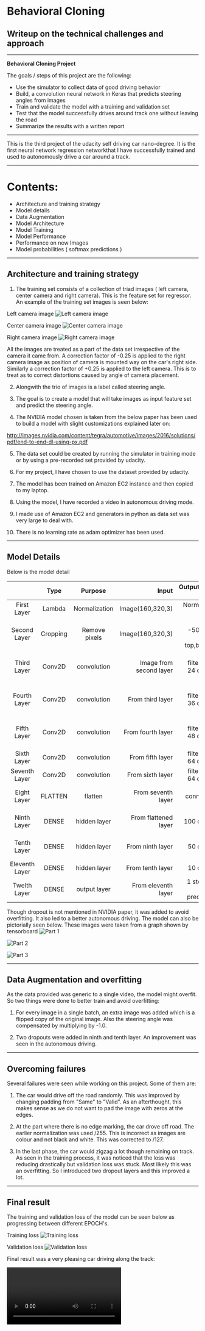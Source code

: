 # **Behavioral Cloning** 

## Writeup on the technical challenges and approach

---

**Behavioral Cloning Project**

The goals / steps of this project are the following:
* Use the simulator to collect data of good driving behavior
* Build, a convolution neural network in Keras that predicts steering angles from images
* Train and validate the model with a training and validation set
* Test that the model successfully drives around track one without leaving the road
* Summarize the results with a written report


[//]: # (Image References)

[image1]: ./examples/left_2016_12_01_13_30_48_287.jpg "Left camera image"

[image2]: ./examples/center_2016_12_01_13_30_48_287.jpg "Center camera image"

[image3]: ./examples/right_2016_12_01_13_30_48_287.jpg "Right camera image"

[image4]: ./examples/Model1.PNG "Model (part 1)"

[image5]: ./examples/Model2.PNG "Model (part 2)"

[image6]: ./examples/Model3.PNG "Model (part 3)"

[image7]: ./examples/Training_loss.bmp "Training loss"

[image8]: ./examples/validation_loss.bmp "Validation loss"

---

This is the third project of the udacity self driving car nano-degree. It is the first neural network regression networkthat I have successfully trained
and used to autonomously drive a car around a track.

---
# Contents:

- Architecture and training strategy
- Model details
- Data Augmentation
- Model Architecture
- Model Training
- Model Performance
- Performance on new Images
- Model probabilities ( softmax predictions )


---
## Architecture and training strategy

1. The training set consists of a collection of triad images ( left camera, center camera and right camera). This is the feature set for regressor. An example of the training set images is seen below:

Left camera image
![Left camera image][image1]


Center camera image
![Center camera image][image2]


Right camera image
![Right camera image][image3]


All the images are treated as a part of the data set irrespective of the camera it came from. A correction factor of -0.25 is applied to the right camera image as position of camera is mounted way on the car's right side. Similarly a correction factor of +0.25 is applied to the left camera. This is to treat as to correct distortions caused by angle of camera placement.


2. Alongwith the trio of images is a label called steering angle.

3. The goal is to create a model that will take images as input feature set and predict the steering angle.

4. The NVIDIA model chosen is taken from the below paper has been used to build a model with slight customizations explained later on:

http://images.nvidia.com/content/tegra/automotive/images/2016/solutions/pdf/end-to-end-dl-using-px.pdf

5. The data set could be created by running the simulator in training mode or by using a pre-recorded set provided by udacity. 

6. For my project, I have chosen to use the dataset provided by udacity.

7. The model has been trained on Amazon EC2 instance and then copied to my laptop.

8. Using the model, I have recorded a video in autonomous driving mode.

9. I made use of Amazon EC2 and generators in python as data set was very large to deal with.

10. There is no learning rate as adam optimizer has been used.

---
## Model Details

Below is the model detail

|                   | Type             | Purpose           | Input                       | Output/filter size                 | Remarks                                     |
|:-----------------:|:----------------:|:-----------------:|----------------------------:|-----------------------------------:|--------------------------------------------:|
| First Layer       |  Lambda          |   Normalization   |     Image(160,320,3)        |     Normalized Image               |    (x/127.5)-1.0                            |
| Second Layer      |  Cropping        |   Remove pixels   |     Image(160,320,3)        |     Image -50,20px from top,bottom |    NA                                       |
| Third Layer       |  Conv2D          |   convolution     |     Image from second layer |     filter(5x5, 24 depth)          |    2x2 stride,valid padding, ELU activation |
| Fourth Layer      |  Conv2D          |   convolution     |     From third  layer       |     filter(5x5, 36 depth)          |    2x2 stride,valid padding, ELU activation |
| Fifth Layer       |  Conv2D          |   convolution     |     From fourth layer       |     filter(5x5, 48 depth)          |    2x2 stride,valid padding, ELU activation |
| Sixth Layer       |  Conv2D          |   convolution     |     From fifth layer        |     filter(3x3, 64 depth)          |    valid padding, ELU activation            |
| Seventh Layer     |  Conv2D          |   convolution     |     From sixth layer        |     filter(3x3, 64 depth)          |    valid padding, ELU activation            |
| Eight Layer       |  FLATTEN         |   flatten         |     From seventh layer      |     fully connected layer          |                                             |
| Ninth Layer       |  DENSE           |   hidden layer    |     From flattened layer    |     100 output                     |    0.25 keep probability, ELU activation    |
| Tenth Layer       |  DENSE           |   hidden layer    |     From ninth layer        |     50 output                      |    0.40 keep probability, ELU activation    |
| Eleventh Layer    |  DENSE           |   hidden layer    |     From tenth layer        |     10  output                     |    ELU activation                           |
| Twelth Layer      |  DENSE           |   output layer    |     From eleventh layer     |     1 steering angle prediction    |    NA                                       |

Though dropout is not mentioned in NVIDIA paper, it was added to avoid overfitting. It also led to a better autonomous driving. The model can also be pictorially seen below. 
These images were taken from a graph shown by tensorboard
![Part 1][image4]

![Part 2][image5]

![Part 3][image6]


---
## Data Augmentation and overfitting

As the data provided was generic to a single video, the model might overfit. So two things were done to better train and avoid overfitting:

1. For every image in a single batch, an extra image was added which is a flipped copy of the original image. Also the steering angle was compensated by multiplying by -1.0.

2. Two dropouts were added in ninth and tenth layer. An improvement was seen in the autonomous driving.

---
## Overcoming failures

Several failures were seen while working on this project. Some of them are:

1. The car would drive off the road randomly. This was improved by changing padding from "Same" to "Valid". As an afterthought, this makes sense as we do not want to pad
the image with zeros at the edges.

2. At the part where there is no edge marking, the car drove off road. The earlier normalization was used /255. This is incorrect as images are colour and not black and white.
This was corrected to /127.

3. In the last phase, the car would zigzag a lot though remaining on track. As seen in the training process, it was noticed that the loss was reducing drastically but 
validation loss was stuck. Most likely this was an overfitting. So I introduced two dropout layers and this improved a lot. 

---
## Final result

The training and validation loss of the model can be seen below as progressing between different EPOCH's. 

Training loss
![Training loss][image7]

Validation loss
![Validation loss][image8]


Final result was a very pleasing car driving along the track:

![Behavioral Cloning](./run1.mp4)

